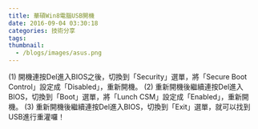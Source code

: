 ```yaml
---
title: 華碩Win8電腦USB開機
date: 2016-09-04 03:30:18
categories: 技術分享
tags:
thumbnail:
  - /blogs/images/asus.png
---
```


(1) 開機連按Del進入BIOS之後，切換到「Security」選單，將「Secure Boot Control」設定成「Disabled」，重新開機。
(2) 重新開機後繼續連按Del進入BIOS，切換到「Boot」選單，將「Lunch CSM」設定成「Enabled」，重新開機。
(3) 重新開機後繼續連按Del進入BIOS，切換到「Exit」選單，就可以找到USB進行重灌囉！
